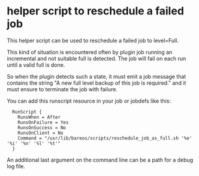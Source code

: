 # helper script to reschedule a failed job

This helper script can be used to reschedule a failed job
to level=Full.

This kind of situation is encountered often by plugin job
running an incremental and not suitable full is detected.
The job will fail on each run until a valid full is done.

So when the plugin detects such a state, it must emit a
job message that contains the string "A new full level
backup of this job is required." and it must ensure to
terminate the job with failure.

You can add this runscript resource in your job or jobdefs like this:

```
  RunScript {
    RunsWhen = After
    RunsOnFailure = Yes
    RunsOnSuccess = No
    RunsOnClient = No
    Command = "/usr/lib/bareos/scripts/reschedule_job_as_full.sh '%e' '%i' '%n' '%l' '%t'"
  }
```

An additional last argument on the command line can be a path for a debug log file.
